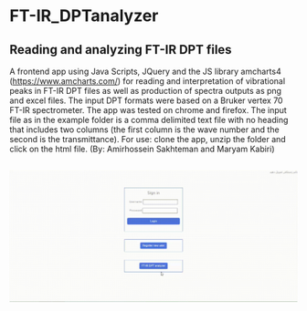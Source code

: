 # FT-IR_DPTanalyzer
## Reading and analyzing FT-IR DPT files
A frontend app using Java Scripts, JQuery and the JS library amcharts4 (https://www.amcharts.com/) for reading and interpretation of vibrational peaks in FT-IR DPT files as well as production of spectra outputs as png and excel files.
The input DPT formats were based on a Bruker vertex 70 FT-IR spectrometer.
The app was tested on chrome and firefox.
The input file as in the example folder is a comma delimited text file with no heading that includes two columns (the first column is the wave number and the second is the transmittance).
For use: clone the app, unzip the folder and click on the html file.
(By: Amirhossein Sakhteman and Maryam Kabiri)
## 
![](https://github.com/amir1715/FT-IR_DPTanalyzer/blob/master/help/DPRanalyser_movie.gif)
